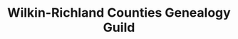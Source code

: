 ---
layout: repo
title: "Wilkin-Richland Counties Genealogy Guild"
id: 6262
permalink: repos/6262/
---